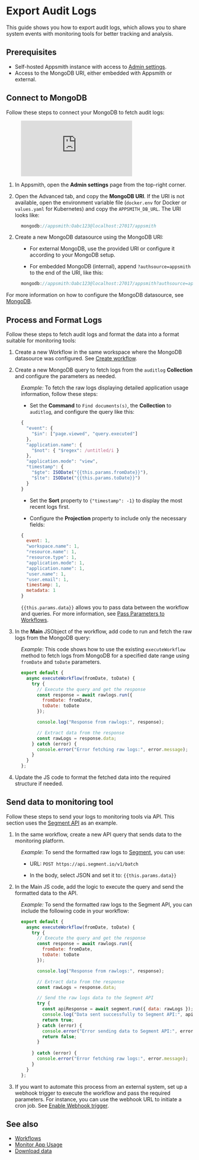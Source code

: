 # Export Audit Logs


This guide shows you how to export audit logs, which allows you to share system events with monitoring tools for better tracking and analysis.




## Prerequisites

- Self-hosted Appsmith instance with access to [Admin settings](/getting-started/setup/instance-configuration#admin-settings).
- Access to the MongoDB URI, either embedded with Appsmith or external.


## Connect to MongoDB

Follow these steps to connect your MongoDB to fetch audit logs:


<dd>

<div style={{ position: "relative", paddingBottom: "calc(50.520833333333336% + 41px)", height: "0", width: "100%" }}>
  <iframe src="https://demo.arcade.software/VORqZSvYo0RPYVSq46Li?embed" frameborder="0" loading="lazy" webkitallowfullscreen mozallowfullscreen allowfullscreen style={{ position: "absolute", top: "0", left: "0", width: "100%", height: "100%", colorScheme: "light" }} title="Appsmith | Connect Data">
  </iframe>
</div>


</dd>


1. In Appsmith, open the **Admin settings** page from the top-right corner.

2. Open the Advanced tab, and copy the **MongoDB URI**. If the URI is not available, open the environment variable file (`docker.env` for Docker or `values.yaml` for Kubernetes) and copy the `APPSMITH_DB_URL`. The URI looks like:




<dd>

```js
mongodb://appsmith:Oabc123@localhost:27017/appsmith
```


</dd>


2. Create a new MongoDB datasource using the MongoDB URI:

<dd>

- For external MongoDB, use the provided URI or configure it according to your MongoDB setup.

- For embedded MongoDB (internal), append `?authsource=appsmith` to the end of the URI, like this:

<dd>

```js
mongodb://appsmith:Oabc123@localhost:27017/appsmith?authsource=appsmith
```

</dd>

For more information on how to configure the MongoDB datasource, see [MongoDB](/connect-data/reference/querying-mongodb#connection-parameters).


</dd>


## Process and Format Logs

Follow these steps to fetch audit logs and format the data into a format suitable for monitoring tools:


1. Create a new Workflow in the same workspace where the MongoDB datasource was configured. See [Create workflow](/workflows/tutorials/create-workflow#create-workflow).

2. Create a new MongoDB query to fetch logs from the `auditlog` **Collection** and configure the parameters as needed. 

<dd>

*Example:* To fetch the raw logs displaying detailed application usage information, follow these steps:


- Set the **Command** to `Find documents(s)`, the **Collection** to `auditlog`, and configure the query like this:


```js
{
  "event": {
    "$in": ["page.viewed", "query.executed"]
  },
  "application.name": {
    "$not": { "$regex": /untitled/i }
  },
  "application.mode": "view",
  "timestamp": {
    "$gte": ISODate("{{this.params.fromDate}}"),
    "$lte": ISODate("{{this.params.toDate}}")
  }
}
```

- Set the **Sort** property to `{"timestamp": -1}` to display the most recent logs first.

- Configure the **Projection** property to include only the necessary fields:


```js
{ 
  event: 1, 
  "workspace.name": 1, 
  "resource.name": 1, 
  "resource.type": 1, 
  "application.mode": 1, 
  "application.name": 1, 
  "user.name": 1, 
  "user.email": 1, 
  timestamp: 1, 
  metadata: 1 
}
```

`{{this.params.data}}` allows you to pass data between the workflow and queries. For more information, see [Pass Parameters to Workflows](/workflows/reference/pass-parameters-to-workflows).



</dd>

3. In the **Main** JSObject of the workflow, add code to run and fetch the raw logs from the MongoDB query:

<dd>

*Example:* This code shows how to use the existing `executeWorkflow` method to fetch logs from MongoDB for a specified date range using `fromDate` and `toDate` parameters.

```js
export default {
  async executeWorkflow(fromDate, toDate) {
    try {
      // Execute the query and get the response
      const response = await rawlogs.run({
        fromDate: fromDate,
        toDate: toDate
      });

      console.log("Response from rawlogs:", response);

      // Extract data from the response
      const rawLogs = response.data;
    } catch (error) {
      console.error("Error fetching raw logs:", error.message);
    }
  }
};
```

</dd>





4. Update the JS code to format the fetched data into the required structure if needed.



## Send data to monitoring tool

Follow these steps to send your logs to monitoring tools via API. This section uses the [Segment API](https://segment.com/docs/connections/sources/catalog/libraries/server/http-api/) as an example.



1. In the same workflow, create a new API query that sends data to the monitoring platform. 

<dd>

*Example*: To send the formatted raw logs to [Segment](https://segment.com/), you can use:

- URL: `POST https://api.segment.io/v1/batch`

- In the body, select JSON and set it to: `{{this.params.data}}`


</dd>


2. In the Main JS code, add the logic to execute the query and send the formatted data to the API.


<dd>

*Example:* To send the formatted raw logs to the Segment API, you can include the following code in your workflow:

```js
export default {
  async executeWorkflow(fromDate, toDate) {
    try {
      // Execute the query and get the response
      const response = await rawlogs.run({
        fromDate: fromDate,
        toDate: toDate
      });

      console.log("Response from rawlogs:", response);

      // Extract data from the response
      const rawLogs = response.data;

      // Send the raw logs data to the Segment API
      try {
        const apiResponse = await segment.run({ data: rawLogs });
        console.log("Data sent successfully to Segment API:", apiResponse);
        return true;
      } catch (error) {
        console.error("Error sending data to Segment API:", error.message);
        return false;
      }
      
    } catch (error) {
      console.error("Error fetching raw logs:", error.message);
    }
  }
};
```

</dd>


3. If you want to automate this process from an external system, set up a webhook trigger to execute the workflow and pass the required parameters. For instance, you can use the webhook URL to initiate a cron job. See [Enable Webhook trigger](/workflows/tutorials/create-workflow#enable-webhook-trigger).



## See also

- [Workflows](/workflows)
- [Monitor App Usage](/build-apps/how-to-guides/usage-app)
- [Download data](/reference/appsmith-framework/widget-actions/download#format-and-download-data)